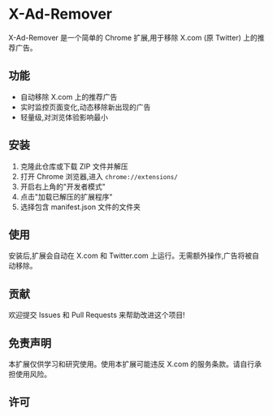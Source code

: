 # X-Ad-Remover

X-Ad-Remover 是一个简单的 Chrome 扩展,用于移除 X.com (原 Twitter) 上的推荐广告。

## 功能

- 自动移除 X.com 上的推荐广告
- 实时监控页面变化,动态移除新出现的广告
- 轻量级,对浏览体验影响最小

## 安装

1. 克隆此仓库或下载 ZIP 文件并解压
2. 打开 Chrome 浏览器,进入 `chrome://extensions/`
3. 开启右上角的"开发者模式"
4. 点击"加载已解压的扩展程序"
5. 选择包含 manifest.json 文件的文件夹

## 使用

安装后,扩展会自动在 X.com 和 Twitter.com 上运行。无需额外操作,广告将被自动移除。

## 贡献

欢迎提交 Issues 和 Pull Requests 来帮助改进这个项目!

## 免责声明

本扩展仅供学习和研究使用。使用本扩展可能违反 X.com 的服务条款。请自行承担使用风险。

## 许可

